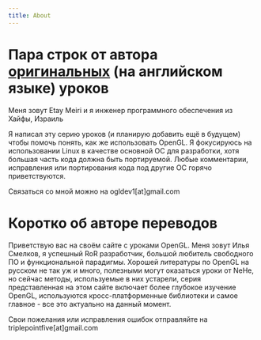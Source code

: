 ```yaml
---
title: About
---
```

<h1>Пара строк от автора <a href="http://ogldev.atspace.co.uk/">оригинальных</a> (на английском языке) уроков</h1>
<p>Меня зовут Etay Meiri и я инженер программного обеспечения из Хайфы, Израиль</p>
<p>Я написал эту серию уроков (и планирую добавить ещё в будущем) чтобы помочь понять, как же использовать OpenGL. Я фокусируюсь на использовании Linux в качестве основной ОС для разработки, хотя большая часть кода должна быть портируемой. Любые комментарии, исправления или портирования кода под другие ОС горячо приветствуются.</p>
<p>Связаться со мной можно на ogldev1[at]gmail.com</p>
<h1>Коротко об авторе переводов</h1>
<p>Приветствую вас на своём сайте с уроками OpenGL. Меня зовут Илья Смелков, я успешный RoR разработчик, большой любитель свободного ПО и функциональной парадигмы. Хорошей литературы по OpenGL на русском не так уж и много, полезными могут оказаться уроки от NeHe, но сейчас методы, используемые в них устарели, серия представленная на этом сайте включает более глубокое изучение OpenGL, используются кросс-платформенные библиотеки и самое главное - все это актуально на данный момент.</p>
<p>Свои пожелания или исправления ошибок отправляйте на triplepointfive[at]gmail.com</p>
